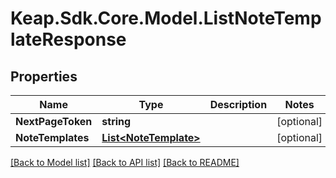 # Keap.Sdk.Core.Model.ListNoteTemplateResponse

## Properties

Name | Type | Description | Notes
------------ | ------------- | ------------- | -------------
**NextPageToken** | **string** |  | [optional] 
**NoteTemplates** | [**List&lt;NoteTemplate&gt;**](NoteTemplate.md) |  | [optional] 

[[Back to Model list]](../README.md#documentation-for-models) [[Back to API list]](../README.md#documentation-for-api-endpoints) [[Back to README]](../README.md)

